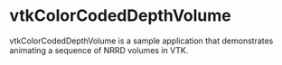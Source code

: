 # vtkColorCodedDepthVolume

vtkColorCodedDepthVolume is a sample application that demonstrates animating a sequence
of NRRD volumes in VTK.

